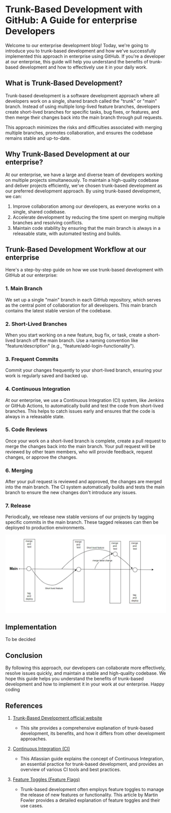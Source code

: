 # Trunk-Based Development with GitHub: A Guide for enterprise Developers

Welcome to our enterprise development blog! Today, we're going to introduce you to trunk-based development and how we've successfully implemented this approach in enterprise using GitHub. If you're a developer at our enterprise, this guide will help you understand the benefits of trunk-based development and how to effectively use it in your daily work.

## What is Trunk-Based Development?

Trunk-based development is a software development approach where all developers work on a single, shared branch called the "trunk" or "main" branch. Instead of using multiple long-lived feature branches, developers create short-lived branches for specific tasks, bug fixes, or features, and then merge their changes back into the main branch through pull requests.

This approach minimizes the risks and difficulties associated with merging multiple branches, promotes collaboration, and ensures the codebase remains stable and up-to-date.

## Why Trunk-Based Development at our enterprise?

At our enterprise, we have a large and diverse team of developers working on multiple projects simultaneously. To maintain a high-quality codebase and deliver projects efficiently, we've chosen trunk-based development as our preferred development approach. By using trunk-based development, we can:

1. Improve collaboration among our developers, as everyone works on a single, shared codebase.
2. Accelerate development by reducing the time spent on merging multiple branches and resolving conflicts.
3. Maintain code stability by ensuring that the main branch is always in a releasable state, with automated testing and builds.

## Trunk-Based Development Workflow at our enterprise

Here's a step-by-step guide on how we use trunk-based development with GitHub at our enterprise:

### 1. Main Branch

We set up a single "main" branch in each GitHub repository, which serves as the central point of collaboration for all developers. This main branch contains the latest stable version of the codebase.

### 2. Short-Lived Branches

When you start working on a new feature, bug fix, or task, create a short-lived branch off the main branch. Use a naming convention like "feature/description" (e.g., "feature/add-login-functionality").

### 3. Frequent Commits

Commit your changes frequently to your short-lived branch, ensuring your work is regularly saved and backed up.

### 4. Continuous Integration

At our enterprise, we use a Continuous Integration (CI) system, like Jenkins or GitHub Actions, to automatically build and test the code from short-lived branches. This helps to catch issues early and ensures that the code is always in a releasable state.

### 5. Code Reviews

Once your work on a short-lived branch is complete, create a pull request to merge the changes back into the main branch. Your pull request will be reviewed by other team members, who will provide feedback, request changes, or approve the changes.

### 6. Merging

After your pull request is reviewed and approved, the changes are merged into the main branch. The CI system automatically builds and tests the main branch to ensure the new changes don't introduce any issues.

### 7. Release

Periodically, we release new stable versions of our projects by tagging specific commits in the main branch. These tagged releases can then be deployed to production environments.

![alt text](trunk-based-development.JPG)

## Implementation 

To be decided

## Conclusion

By following this approach, our developers can collaborate more effectively, resolve issues quickly, and maintain a stable and high-quality codebase. We hope this guide helps you understand the benefits of trunk-based development and how to implement it in your work at our enterprise. Happy coding

## References

1. [Trunk-Based Development official website](https://trunkbaseddevelopment.com/)
   - This site provides a comprehensive explanation of trunk-based development, its benefits, and how it differs from other development approaches.

2. [Continuous Integration (CI)](https://www.atlassian.com/continuous-delivery/continuous-integration/trunk-based-development)
   - This Atlassian guide explains the concept of Continuous Integration, an essential practice for trunk-based development, and provides an overview of various CI tools and best practices.

3. [Feature Toggles (Feature Flags)](https://www.martinfowler.com/articles/feature-toggles.html)
   - Trunk-based development often employs feature toggles to manage the release of new features or functionality. This article by Martin Fowler provides a detailed explanation of feature toggles and their use cases.
